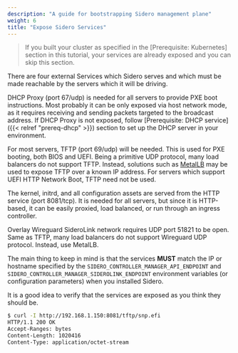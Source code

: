 ```yaml
---
description: "A guide for bootstrapping Sidero management plane"
weight: 6
title: "Expose Sidero Services"
---
```


> If you built your cluster as specified in the [Prerequisite: Kubernetes] section in this tutorial, your services are already exposed and you can skip this section.

There are four external Services which Sidero serves and which must be made
reachable by the servers which it will be driving.

DHCP Proxy (port 67/udp) is needed for all servers to provide PXE boot instructions.
Most probably it can be only exposed via host network mode, as it requires receiving and sending packets
targeted to the broadcast address.
If DHCP Proxy is not exposed, follow [Prerequisite: DHCP service]({{< relref "prereq-dhcp" >}}) section to set up the DHCP server in your environment.

For most servers, TFTP (port 69/udp) will be needed.
This is used for PXE booting, both BIOS and UEFI.
Being a primitive UDP protocol, many load balancers do not support TFTP.
Instead, solutions such as [MetalLB](https://metallb.universe.tf) may be used to expose TFTP over a known IP address.
For servers which support UEFI HTTP Network Boot, TFTP need not be used.

The kernel, initrd, and all configuration assets are served from the HTTP service
(port 8081/tcp).
It is needed for all servers, but since it is HTTP-based, it
can be easily proxied, load balanced, or run through an ingress controller.

Overlay Wireguard SideroLink network requires UDP port 51821 to be open.
Same as TFTP, many load balancers do not support Wireguard UDP protocol.
Instead, use MetalLB.

The main thing to keep in mind is that the services **MUST** match the IP or
hostname specified by the `SIDERO_CONTROLLER_MANAGER_API_ENDPOINT` and
`SIDERO_CONTROLLER_MANAGER_SIDEROLINK_ENDPOINT` environment
variables (or configuration parameters) when you installed Sidero.

It is a good idea to verify that the services are exposed as you think they
should be.

```bash
$ curl -I http://192.168.1.150:8081/tftp/snp.efi
HTTP/1.1 200 OK
Accept-Ranges: bytes
Content-Length: 1020416
Content-Type: application/octet-stream
```
